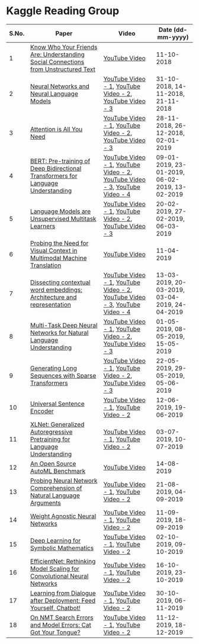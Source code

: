 # Kaggle Reading Group

| S.No. | Paper | Video | Date (dd-mm-yyyy) |
| --- | --- | --- | --- |
| 1 | [Know Who Your Friends Are: Understanding Social Connections from Unstructured Text](https://www.aclweb.org/anthology/N18-5016) | [YouTube Video](https://www.youtube.com/watch?v=I82arEIPP6U&list=PLqFaTIg4myu8t5ycqvp7I07jTjol3RCl9) | 11-10-2018 |
| 2 | [Neural Networks and Neural Language Models](https://web.stanford.edu/~jurafsky/slp3/7.pdf) | [YouTube Video - 1](https://www.youtube.com/watch?v=wjz3FgYWf08&list=PLqFaTIg4myu8t5ycqvp7I07jTjol3RCl9), [YouTube Video - 2](https://www.youtube.com/watch?v=W0-Dufn2WcI&list=PLqFaTIg4myu8t5ycqvp7I07jTjol3RCl9&index=40), [YouTube Video - 3](https://www.youtube.com/watch?v=fGe3mEVnPSs&list=PLqFaTIg4myu8t5ycqvp7I07jTjol3RCl9&index=33) | 31-10-2018, 14-11-2018, 21-11-2018 |
| 3 | [Attention is All You Need](https://papers.nips.cc/paper/7181-attention-is-all-you-need.pdf) | [YouTube Video - 1](https://www.youtube.com/watch?v=54uLU7Nxyv8&list=PLqFaTIg4myu8t5ycqvp7I07jTjol3RCl9&index=39), [YouTube Video - 2](https://www.youtube.com/watch?v=VEcsf0OKhfw&list=PLqFaTIg4myu8t5ycqvp7I07jTjol3RCl9&index=38), [YouTube Video - 3](https://www.youtube.com/watch?v=9vUoBIeqrQg&list=PLqFaTIg4myu8t5ycqvp7I07jTjol3RCl9&index=37) | 28-11-2018, 26-12-2018, 02-01-2019 |
| 4 | [BERT: Pre-training of Deep Bidirectional Transformers for Language Understanding](https://arxiv.org/pdf/1810.04805.pdf) | [YouTube Video - 1](https://www.youtube.com/watch?v=BaPM47hO8p8&list=PLqFaTIg4myu8t5ycqvp7I07jTjol3RCl9&index=36), [YouTube Video - 2](https://www.youtube.com/watch?v=yqwnehmB9uQ&list=PLqFaTIg4myu8t5ycqvp7I07jTjol3RCl9&index=35), [YouTube Video - 3](https://www.youtube.com/watch?v=IF6xV0RI91s&list=PLqFaTIg4myu8t5ycqvp7I07jTjol3RCl9&index=34), [YouTube Video - 4](https://www.youtube.com/watch?v=4qDJwq42q-k&list=PLqFaTIg4myu8t5ycqvp7I07jTjol3RCl9&index=32) | 09-01-2019, 23-01-2019, 06-02-2019, 13-02-2019 |
| 5 | [Language Models are Unsupervised Multitask Learners](https://d4mucfpksywv.cloudfront.net/better-language-models/language-models.pdf) | [YouTube Video - 1](https://www.youtube.com/watch?v=oaQSQsjhcwQ&list=PLqFaTIg4myu8t5ycqvp7I07jTjol3RCl9&index=31&t=0s), [YouTube Video - 2](https://www.youtube.com/watch?v=9dSQmXDH--I&list=PLqFaTIg4myu8t5ycqvp7I07jTjol3RCl9&index=30&t=0s), [YouTube Video - 3](https://www.youtube.com/watch?v=Rbs55YaK7EU&list=PLqFaTIg4myu8t5ycqvp7I07jTjol3RCl9&index=29&t=0s) | 20-02-2019, 27-02-2019, 06-03-2019 |
| 6 | [Probing the Need for Visual Context in Multimodal Machine Translation](https://arxiv.org/pdf/1903.08678.pdf) | [YouTube Video](https://www.youtube.com/watch?v=2ZpxbsHLeBQ&list=PLqFaTIg4myu8t5ycqvp7I07jTjol3RCl9&index=26&t=0s) | 11-04-2019 |
| 7 | [Dissecting contextual word embeddings: Architecture and representation](https://aclweb.org/anthology/D18-1179) | [YouTube Video - 1](https://www.youtube.com/watch?v=U7UYsMweMLY&list=PLqFaTIg4myu8t5ycqvp7I07jTjol3RCl9&index=25&t=0s), [YouTube Video - 2](https://www.youtube.com/watch?v=IvMV10U7hvw&list=PLqFaTIg4myu8t5ycqvp7I07jTjol3RCl9&index=28&t=0s), [YouTube Video - 3](https://www.youtube.com/watch?v=1HNe0Tz7dUM&list=PLqFaTIg4myu8t5ycqvp7I07jTjol3RCl9&index=27&t=0s), [YouTube Video - 4](https://www.youtube.com/watch?v=upzybyzUDGk&list=PLqFaTIg4myu8t5ycqvp7I07jTjol3RCl9&index=24&t=0s) | 13-03-2019, 20-03-2019, 03-04-2019, 24-04-2019 |
| 8 | [Multi-Task Deep Neural Networks for Natural Language Understanding](https://arxiv.org/pdf/1901.11504.pdf) | [YouTube Video - 1](https://www.youtube.com/watch?v=jLrcM-kAo34&list=PLqFaTIg4myu8t5ycqvp7I07jTjol3RCl9&index=23&t=0s), [YouTube Video - 2](https://www.youtube.com/watch?v=9KsiVUY7aEM&list=PLqFaTIg4myu8t5ycqvp7I07jTjol3RCl9&index=22&t=0s), [YouTube Video - 3](https://www.youtube.com/watch?v=FpQHpwe-9jA&list=PLqFaTIg4myu8t5ycqvp7I07jTjol3RCl9&index=21&t=0s) | 01-05-2019, 08-05-2019, 15-05-2019 |
| 9 | [Generating Long Sequences with Sparse Transformers](https://arxiv.org/pdf/1904.10509.pdf) | [YouTube Video - 1](https://www.youtube.com/watch?v=jaqjcHmCBfY&list=PLqFaTIg4myu8t5ycqvp7I07jTjol3RCl9&index=20&t=0s), [YouTube Video - 2](https://www.youtube.com/watch?v=se4ZM0es924&list=PLqFaTIg4myu8t5ycqvp7I07jTjol3RCl9&index=19&t=0s), [YouTube Video - 3](https://www.youtube.com/watch?v=2xTQR1Zd8rU&list=PLqFaTIg4myu8t5ycqvp7I07jTjol3RCl9&index=18&t=0s) | 22-05-2019, 29-05-2019, 05-06-2019 |
| 10 | [Universal Sentence Encoder](https://arxiv.org/pdf/1803.11175.pdf) | [YouTube Video - 1](https://www.youtube.com/watch?v=C8v-Q5ASfUE&list=PLqFaTIg4myu8t5ycqvp7I07jTjol3RCl9&index=14&t=0s), [YouTube Video - 2](https://www.youtube.com/watch?v=acTHpOaShBU&list=PLqFaTIg4myu8t5ycqvp7I07jTjol3RCl9&index=17&t=0s) | 12-06-2019, 19-06-2019 |
| 11 | [XLNet: Generalized Autoregressive Pretraining for Language Understanding](https://arxiv.org/abs/1906.08237) | [YouTube Video - 1](https://www.youtube.com/watch?v=Ubh03Sh45b0&list=PLqFaTIg4myu8t5ycqvp7I07jTjol3RCl9&index=16&t=0s), [YouTube Video - 2](https://www.youtube.com/watch?v=L4JRLBENP48&list=PLqFaTIg4myu8t5ycqvp7I07jTjol3RCl9&index=15&t=0s) | 03-07-2019, 10-07-2019 |
| 12 | [An Open Source AutoML Benchmark](https://www.automl.org/wp-content/uploads/2019/06/automlws2019_Paper45.pdf) | [YouTube Video](https://www.youtube.com/watch?v=WlXhpXv9kDU&list=PLqFaTIg4myu8t5ycqvp7I07jTjol3RCl9&index=11&t=0s) | 14-08-2019 |
| 13 | [Probing Neural Network Comprehension of Natural Language Arguments](https://www.aclweb.org/anthology/P19-1459.pdf) | [YouTube Video - 1](https://www.youtube.com/watch?v=ks8Cz1qx2rE&list=PLqFaTIg4myu8t5ycqvp7I07jTjol3RCl9&index=10&t=0s), [YouTube Video - 2](https://www.youtube.com/watch?v=VSeGodDuZsw&list=PLqFaTIg4myu8t5ycqvp7I07jTjol3RCl9&index=9&t=0s) | 21-08-2019, 04-09-2019 |
| 14 | [Weight Agnostic Neural Networks](https://arxiv.org/pdf/1906.04358.pdf) | [YouTube Video - 1](https://www.youtube.com/watch?v=rEKtmUS3WIU&list=PLqFaTIg4myu8t5ycqvp7I07jTjol3RCl9&index=8&t=0s), [YouTube Video - 2](https://www.youtube.com/watch?v=u0PW79ClO-s&list=PLqFaTIg4myu8t5ycqvp7I07jTjol3RCl9&index=7&t=0s) | 11-09-2019, 18-09-2019 |
| 15 | [Deep Learning for Symbolic Mathematics](https://openreview.net/pdf?id=S1eZYeHFDS) | [YouTube Video - 1](https://www.youtube.com/watch?v=q_cMExRsJl8&list=PLqFaTIg4myu8t5ycqvp7I07jTjol3RCl9&index=6&t=0s), [YouTube Video - 2](https://www.youtube.com/watch?v=KPWT385AFV8&list=PLqFaTIg4myu8t5ycqvp7I07jTjol3RCl9&index=5&t=0s) | 02-10-2019, 09-10-2019 |
| 16 | [EfficientNet: Rethinking Model Scaling for Convolutional Neural Networks](http://proceedings.mlr.press/v97/tan19a/tan19a.pdf) | [YouTube Video - 1](https://www.youtube.com/watch?v=4U2WO8ObGGU&list=PLqFaTIg4myu8t5ycqvp7I07jTjol3RCl9&index=4&t=0s), [YouTube Video - 2](https://www.youtube.com/watch?v=LRpzb17B1BM&list=PLqFaTIg4myu8t5ycqvp7I07jTjol3RCl9&index=3&t=0s) | 16-10-2019, 23-10-2019 |
| 17 | [Learning from Dialogue after Deployment: Feed Yourself, Chatbot!](https://www.aclweb.org/anthology/P19-1358.pdf) | [YouTube Video - 1](https://www.youtube.com/watch?v=PhTF7yJNR70&list=PLqFaTIg4myu8t5ycqvp7I07jTjol3RCl9&index=2&t=0s), [YouTube Video - 2](https://www.youtube.com/watch?v=OqXcJTlLuF4&list=PLqFaTIg4myu8t5ycqvp7I07jTjol3RCl9&index=43&t=0s) | 30-10-2019, 06-11-2019 |
| 18 | [On NMT Search Errors and Model Errors: Cat Got Your Tongue?](https://www.aclweb.org/anthology/D19-1331.pdf) | [YouTube Video - 1](https://www.youtube.com/watch?v=LpRbOzNshNA&list=PLqFaTIg4myu8t5ycqvp7I07jTjol3RCl9&index=44&t=0s), [YouTube Video - 2](https://www.youtube.com/watch?v=eGdQdNcSoSA&list=PLqFaTIg4myu8t5ycqvp7I07jTjol3RCl9&index=45&t=0s) | 11-12-2019, 18-12-2019 |
